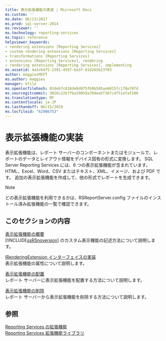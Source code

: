 ```yaml
---
title: 表示拡張機能の実装 | Microsoft Docs
ms.custom: ''
ms.date: 06/13/2017
ms.prod: sql-server-2014
ms.reviewer: ''
ms.technology: reporting-services
ms.topic: reference
helpviewer_keywords:
- rendering extensions [Reporting Services]
- custom rendering extensions [Reporting Services]
- transformations [Reporting Services]
- extensions [Reporting Services], rendering
- rendering extensions [Reporting Services], implementing
ms.assetid: 4a5c64f5-2391-4597-ba3f-81d265b23703
author: maggiesMSFT
ms.author: maggies
manager: kfile
ms.openlocfilehash: 03deb7c818de8d875f69b585ae6015fc178e707d
ms.sourcegitcommit: 3026c22b7fba19059a769ea5f367c4f51efaf286
ms.translationtype: MT
ms.contentlocale: ja-JP
ms.lasthandoff: 06/15/2019
ms.locfileid: "62986753"
---
```

# <a name="implementing-a-rendering-extension"></a>表示拡張機能の実装
  表示拡張機能は、レポート サーバーのコンポーネントまたはモジュールで、レポートのデータとレイアウト情報をデバイス固有の形式に変換します。 SQL Server Reporting Services には、6 つの表示拡張機能が含まれています。HTML、Excel、Word、CSV またはテキスト、XML、イメージ、および PDF です。 追加の表示拡張機能を作成して、他の形式でレポートを生成できます。  
  
> [!NOTE]  
>  どの表示拡張機能を利用できるかは、RSReportServer.config ファイルのインストール済み拡張機能の一覧で確認できます。  
  
## <a name="in-this-section"></a>このセクションの内容  
 [表示拡張機能の概要](rendering-extensions-overview.md)  
 [!INCLUDE[ssRSnoversion](../../../includes/ssrsnoversion-md.md)] のカスタム表示機能の記述方法について説明します。  
  
 [IRenderingExtension インターフェイスの実装](implementing-the-irenderingextension-interface.md)  
 表示拡張機能の属性について説明します。  
  
 [表示拡張機能の配置](deploying-a-rendering-extension.md)  
 レポート サーバーに表示拡張機能を配置する方法について説明します。  
  
 [表示拡張機能の削除](removing-a-rendering-extension.md)  
 レポート サーバーから表示拡張機能を削除する方法について説明します。  
  
## <a name="see-also"></a>参照  
 [Reporting Services の拡張機能](../reporting-services-extensions.md)   
 [Reporting Services 拡張機能ライブラリ](../reporting-services-extension-library.md)  
  
  
